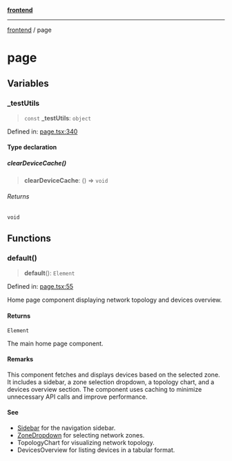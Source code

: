 [**frontend**](README.md)

***

[frontend](modules.md) / page

# page

## Variables

### \_testUtils

> `const` **\_testUtils**: `object`

Defined in: [page.tsx:340](https://github.com/PalisadoesFoundation/switchmap-ng/blob/develop/frontend/src/app/page.tsx#L340)

#### Type declaration

##### clearDeviceCache()

> **clearDeviceCache**: () => `void`

###### Returns

`void`

## Functions

### default()

> **default**(): `Element`

Defined in: [page.tsx:55](https://github.com/PalisadoesFoundation/switchmap-ng/blob/develop/frontend/src/app/page.tsx#L55)

Home page component displaying network topology and devices overview.

#### Returns

`Element`

The main home page component.

#### Remarks

This component fetches and displays devices based on the selected zone.
It includes a sidebar, a zone selection dropdown, a topology chart, and
a devices overview section. The component uses caching to minimize
unnecessary API calls and improve performance.

#### See

 - [Sidebar](components/Sidebar.md#sidebar) for the navigation sidebar.
 - [ZoneDropdown](components/ZoneDropdown.md#zonedropdown) for selecting network zones.
 - TopologyChart for visualizing network topology.
 - DevicesOverview for listing devices in a tabular format.
